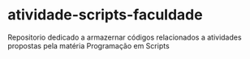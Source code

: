 # atividade-scripts-faculdade
Repositorio dedicado a armazernar códigos relacionados a atividades propostas pela matéria Programação em Scripts
